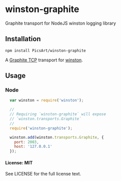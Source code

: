 # winston-graphite
Graphite transport for NodeJS winston logging library

## Installation
``` npm install PicsArt/winston-graphite ```

A [Graphite TCP][0] transport for [winston][1].

## Usage

### Node

``` js
  var winston = require('winston');

  //
  // Requiring `winston-graphite` will expose
  // `winston.transports.Graphite`
  //
  require('winston-graphite');

  winston.add(winston.transports.Graphite, {
    port: 2003,
    host: '127.0.0.1'
  });
```

#### License: MIT

See LICENSE for the full license text.

[0]: http://graphite.wikidot.com/
[1]: https://github.com/flatiron/winston
